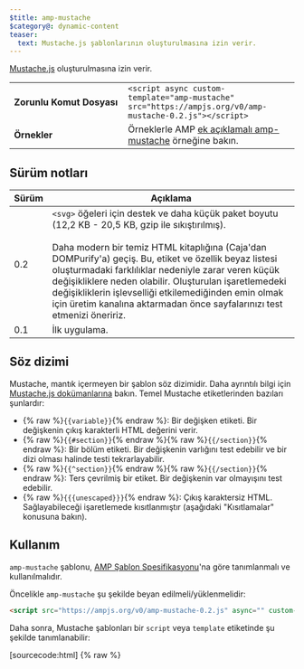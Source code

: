 ```yaml
---
$title: amp-mustache
$category@: dynamic-content
teaser:
  text: Mustache.js şablonlarının oluşturulmasına izin verir.
---
```




<!--
       Copyright 2016 The AMP HTML Authors. All Rights Reserved.

       Licensed under the Apache License, Version 2.0 (the "License");
     you may not use this file except in compliance with the License.
     You may obtain a copy of the License at

     http://www.apache.org/licenses/LICENSE-2.0

     Unless required by applicable law or agreed to in writing, software
     distributed under the License is distributed on an "AS-IS" BASIS,
     WITHOUT WARRANTIES OR CONDITIONS OF ANY KIND, either express or implied.
     See the License for the specific language governing permissions and
     limitations under the License.
-->



[Mustache.js](https://github.com/janl/mustache.js/) oluşturulmasına izin verir.

<table>
  <tr>
    <td width="40%"><strong>Zorunlu Komut Dosyası</strong></td>
    <td>
      <div>
        <code>&lt;script async custom-template="amp-mustache" src="https://ampjs.org/v0/amp-mustache-0.2.js">&lt;/script></code>
      </div>
    </td>
  </tr>
  <tr>
    <td width="40%"><strong>Örnekler</strong></td>
    <td>Örneklerle AMP <a href="https://ampbyexample.com/components/amp-mustache/">ek açıklamalı amp-mustache</a> örneğine bakın.</td>
  </tr>
</table>


## Sürüm notları <a name="version-notes"></a>

| Sürüm | Açıklama |
|-------|-----|
| 0.2 | `<svg>` öğeleri için destek ve daha küçük paket boyutu (12,2 KB - 20,5 KB, gzip ile sıkıştırılmış).<br><br> Daha modern bir temiz HTML kitaplığına (Caja'dan DOMPurify'a) geçiş. Bu, etiket ve özellik beyaz listesi oluşturmadaki farklılıklar nedeniyle zarar veren küçük değişikliklere neden olabilir. Oluşturulan işaretlemedeki değişikliklerin işlevselliği etkilemediğinden emin olmak için üretim kanalına aktarmadan önce sayfalarınızı test etmenizi öneririz. |
| 0.1 | İlk uygulama. |

## Söz dizimi <a name="syntax"></a>

Mustache, mantık içermeyen bir şablon söz dizimidir. Daha ayrıntılı bilgi için [Mustache.js dokümanlarına](https://github.com/janl/mustache.js/) bakın. Temel Mustache etiketlerinden bazıları şunlardır:

* {% raw %}`{{variable}}`{% endraw %}: Bir değişken etiketi. Bir değişkenin çıkış karakterli HTML değerini verir.
*  {% raw %}`{{#section}}`{% endraw %}{% raw %}`{{/section}}`{% endraw %}: Bir bölüm etiketi. Bir değişkenin varlığını test edebilir ve bir dizi olması halinde testi tekrarlayabilir.
* {% raw %}`{{^section}}`{% endraw %}{% raw %}`{{/section}}`{% endraw %}: Ters çevrilmiş bir etiket. Bir değişkenin var olmayışını test edebilir.
* {% raw %}`{{{unescaped}}}`{% endraw %}: Çıkış karaktersiz HTML. Sağlayabileceği işaretlemede kısıtlanmıştır (aşağıdaki "Kısıtlamalar" konusuna bakın).

## Kullanım <a name="usage"></a>

`amp-mustache` şablonu, [AMP Şablon Spesifikasyonu](https://github.com/ampproject/amphtml/blob/main/docs/spec/amp-html-templates.md)'na göre tanımlanmalı ve kullanılmalıdır.

Öncelikle `amp-mustache` şu şekilde beyan edilmeli/yüklenmelidir:

```html
<script src="https://ampjs.org/v0/amp-mustache-0.2.js" async="" custom-template="amp-mustache"></script>
```

Daha sonra, Mustache şablonları bir `script` veya `template` etiketinde şu şekilde tanımlanabilir:

[sourcecode:html]
{% raw %}<!-- Şablon etiketi kullanma. -->
<template type="amp-mustache">
  Hello {{world}}!
  {% endraw %}[/sourcecode]

veya

<!-- Komut dosyası etiketi kullanma. -->
[sourcecode:html]
{% raw %}<script type="text/plain" template="amp-mustache">
  Hello {{world}}!
</script>
{% endraw %}[/sourcecode]

AMP doğrulaması yararlı dev-x ipuçları sağladığından, mümkün olan her yerde `template` etiketini kullanın. Uç durumlar ve tablo bağlamında şablon oluşturma sorunları için `script` şablonunu kullanın. Aşağıdaki "Tablolar" bölümüne bakın.

Şablonların nasıl keşfedileceğine, ne zaman oluşturulacağına ve verilerin nasıl sağlanacağına, içeriğini oluşturmak için bu şablonu kullanan hedef AMP öğesi (ör. bir [amp-list](amp-list.md), [amp-form](amp-form.md) vb.) karar verir.

## Kısıtlamalar <a name="restrictions"></a>

### Doğrulama <a name="validation"></a>

Tüm AMP şablonları gibi `amp-mustache` şablonlarının da iyi biçimlendirilmiş DOM parçaları olmalıdır. Bu, diğer noktaların yanı sıra, `amp-mustache` etiketini şunlar için kullanamayacağınız anlamına gelir:

* Etiket adını hesaplama. Örneğin, {% raw %}`<{{tagName}}>`{% endraw %} öğesine izin verilmez.
* Özellik adını hesaplama. Örneğin, {% raw %}`<div {{attrName}}=something>`{% endraw %} öğesine izin verilmez.

"Üçlü mustache"ın sonucu yalnızca şu etiketlere izin verecek şekilde temizlenir: `a`, `b`, `br`, `caption`, `colgroup`, `code`, `del`, `div`, `em`, `i`, `ins`, `li`, `mark`, `ol`, `p`, `q`, `s`, `small`, `span`, `strong`, `sub`, `sup`, `table`, `tbody`, `time`, `td`, `th`, `thead`, `tfoot`, `tr`, `u`, `ul`.

### Temizleme <a name="sanitization"></a>

Mustache çıktısı, güvenlik nedenleriyle ve AMP'nin geçerliliğini korumak için temizlenir. Bu, belirli öğelerin ve özelliklerin haber verilmeden kaldırılmasına neden olabilir.

## Güçlükler <a name="pitfalls"></a>

### İç içe yerleştirilmiş şablonlar <a name="nested-templates"></a>

AMP Doğrulaması'na göre `<template>` öğeleri, diğer `<template>` öğelerinin alt öğeleri olmamalıdır. Bu durum, `amp-list` ve `amp-form` gibi, şablonları kullanan iki bileşen iç içe yerleştirilirken ortaya çıkabilir.

Bu sorunu geçici olarak çözmek için `<template>` öğeleri, bileşendeki `template` özelliği aracılığıyla `id` bilgilerine göre referans alınabilir. Örneğin:

[sourcecode:html]
{% raw %}<amp-list id="myList" src="https://foo.com/list.json">
  <template type="amp-mustache">
    <div>{{title}}</div>
  </template>
</amp-list>
{% endraw %}[/sourcecode]

Şu şekilde de gösterilebilir:

[sourcecode:html]
{% raw %}<!-- İç içe yerleştirmeyi önlemek için şablonları dışlama. -->
<template type="amp-mustache" id="myTemplate">
  <div>{{title}}</div>
</template>

<amp-list id="myList" src="https://foo.com/list.json" template="myTemplate">
</amp-list>
{% endraw %}[/sourcecode]

### Tablolar <a name="tables"></a>

AMP şablon dizelerinin `<template>` öğelerinde belirtilmesi gerektiğinden bu durum, tarayıcı ayrıştırması nedeniyle beklenmeyen davranışlara neden olabilir. Örneğin, `<table>` öğelerinin, metnin [koruyucu üst öğesi](https://www.w3.org/TR/html5/syntax.html#unexpected-markup-in-tables) olmasına neden olabilir. Aşağıdaki örnekte:

[sourcecode:html]
{% raw %}<template type="amp-mustache">
  <table>
    <tr>
      {{#foo}}<td></td>{{/foo}}
    </tr>
  </table>
</template>
{% endraw %}[/sourcecode]

Tarayıcı, {% raw %}`{{#foo}}`{% endraw %} ve {% raw %}`{{/foo}}`{% endraw %} metin düğümlerinin koruyucu üst öğesi olur:

[sourcecode:html]
{% raw %}{{#foo}}
{{/foo}}
<table>
  <tr>
    <td></td>
  </tr>
</table>
{% endraw %}[/sourcecode]

Geçici çözümler arasında Mustache bölümlerinin HTML yorumlarında sarmalanmasını (ör. {% raw %}`<!-- {{#bar}} -->`{% endraw %}), bunun yerine `<div>` gibi tablo dışı öğelerin veya şablonlarınızı tanımlamak için bir `<script type="text/plain">` etiketinin kullanılmasını içerir.

[sourcecode:html]
{% raw %}<script type="text/plain" template="amp-mustache">
  <table>
    <tr>
      {{#foo}}<td></td>{{/foo}}
    </tr>
  </table>
</script>
{% endraw %}[/sourcecode]

### Çıkış karakterlerini alıntılama <a name="quote-escaping"></a>

Özellik değerlerini hesaplamak için `amp-mustache` kullanılırken çıkış karakterlerini alıntılama bir sorun olabilir. Örneğin:

[sourcecode:html]
{% raw %}<template type="amp-mustache">
<!-- foo değişkenindeki bir çift tırnak (") HTML'nin bozulmasına yol açar. -->
<amp-img alt="{{foo}}" src="example.jpg" width="100" height="100"></amp-img>

<!-- bar değişkenindeki bir tek tırnak (') veya çift tırnak (") AMP çalışma zamanı ayrıştırma hatasına neden olur. -->
<button on="tap:AMP.setState({foo: '{{bar}}'})">Click me</button>
</template>
{% endraw %}[/sourcecode]

Mustache HTML `&amp;` çıkış karakterlerini kullanacağından (ör. `&quot;` -&gt; `&amp;quot;`) {% raw %}`{{foo}}`{% endraw %} veya {% raw %}`{{bar}}`{% endraw %} değişkenlerinde HTML karakter kodlarının kullanılması işe yaramaz. Bir geçici çözüm ise ′ (`&prime;`) ve ″ (`&Prime;`) gibi tıpkı basım karakterlerin kullanılmasıdır.

Bunun yerine, bu değişikliğin `amp-mustache` içinde gerçekleştirilmesi için [açık bir teklif](https://github.com/ampproject/amphtml/issues/8395) vardır. Bu teklifi desteklemek isterseniz lütfen konu hakkında yorum yapın.

### HTML varlıkları <a name="html-entities"></a>

HTML varlıkları, `<template>` öğelerinde korunmaz.

Kullanıcı tarafından oluşturulmuş metin içeren bir `<template>` öğesinin sunucu tarafında oluşturulmasını isterseniz, {% raw %}`{{`, `}}`, `{{{`, `}}}`{% endraw %} içeren kullanıcı tarafından oluşturulmuş metin bir Mustache bölümü olarak işleneceğinden bir soruna neden olabilir. Örneğin, {% raw %}`{{`{% endraw %} karakterlerinin `&lcub;&lcub;` HTML varlıklarıyla değiştirilmesi, tarayıcı `<template>` öğesini ayrıştırdığında bu varlıklar korunmayacağı için işe yaramaz.

Geçici çözümler, {% raw %}`{{`{% endraw %} gibi dizeleri farklı karakterlerle değiştirmeyi veya bunları kullanıcı tarafından oluşturulmuş içerikten bütünüyle ayırmayı içerir.

## Doğrulama <a name="validation-1"></a>

AMP doğrulayıcı spesifikasyonundaki [amp-mustache kurallarına](https://github.com/ampproject/amphtml/blob/main/extensions/amp-mustache/validator-amp-mustache.protoascii) bakın.
